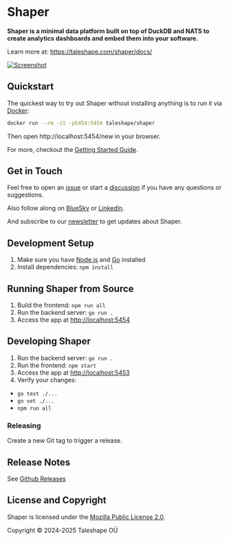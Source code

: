 # Shaper

**Shaper is a minimal data platform built on top of DuckDB and NATS to create analytics dashboards and embed them into your software.**

Learn more at: https://taleshape.com/shaper/docs/

[
![Screenshot](https://taleshape.com/_astro/session_dashboard.DjtFqCnO_Z15ug1D.webp)
](https://taleshape.com/shaper/docs/)


## Quickstart

The quickest way to try out Shaper without installing anything is to run it via [Docker](https://www.docker.com/):
```sh
docker run --rm -it -p5454:5454 taleshape/shaper
```
Then open http://localhost:5454/new in your browser.

For more, checkout the [Getting Started Guide](https://taleshape.com/shaper/docs/getting-started/).


## Get in Touch

Feel free to open an [issue](https://github.com/taleshape-com/shaper/issues) or start a [discussion](https://github.com/taleshape-com/shaper/discussions) if you have any questions or suggestions.

Also follow along on [BlueSky](https://bsky.app/profile/taleshape.bsky.social) or [LinkedIn](https://www.linkedin.com/company/taleshape/).

And subscribe to our [newsletter](https://taleshape.com/newsletter) to get updates about Shaper.


## Development Setup

1. Make sure you have [Node.js](https://nodejs.org/en/download/) and [Go](https://go.dev/doc/install) installed
2. Install dependencies: `npm install`

## Running Shaper from Source

1. Build the frontend: `npm run all`
2. Run the backend server: `go run .`
3. Access the app at [http://localhost:5454](http://localhost:5454)


## Developing Shaper

1. Run the backend server: `go run .`
2. Run the frontend: `npm start`
3. Access the app at [http://localhost:5453](http://localhost:5453)
4. Verify your changes:
  - `go test ./...`
  - `go vet ./...`
  - `npm run all`


### Releasing

Create a new Git tag to trigger a release.


## Release Notes

See [Github Releases](https://github.com/taleshape-com/shaper/releases)


## License and Copyright

Shaper is licensed under the [Mozilla Public License 2.0](https://github.com/taleshape-com/shaper/blob/main/LICENSE).

Copyright © 2024-2025 Taleshape OÜ
